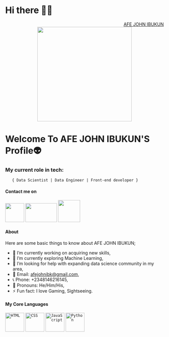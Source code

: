 <h1>Hi there 👋🏾</h1>
<div align="right" class="badge-base LI-profile-badge" data-locale="en_US" data-size="medium" data-theme="dark" data-type="VERTICAL" data-vanity="afe-john" data-version="v1"><a class="badge-base__link LI-simple-link" href="https://www.linkedin.com/in/afe-john/"> AFE JOHN IBUKUN </a></div>
<div id="header" align="center">
  <img src="https://media.giphy.com/media/jdPMeyv9rn0hZHh8n9/giphy.gif" width="300"/>
</div>
    
<h1>Welcome To AFE JOHN IBUKUN'S Profile👽</h1>


###   **My current role in tech:** </h2>
       { Data Scientist | Data Engineer | Front-end developer } 


#### Contact me on 
<a href="https://www.linkedin.com/in/afe-john/"><img src="https://cdn.freebiesupply.com/logos/large/2x/linkedin-icon-logo-png-transparent.png" width="60" /></a>
<a href="https://twitter.com/AfeJohn4"><img src="https://1000logos.net/wp-content/uploads/2021/04/Twitter-logo-768x432.png" height="60" width="100" /></a>
<a href="https://www.instagram.com/harfey_j/"><img src="https://upload.wikimedia.org/wikipedia/commons/thumb/9/95/Instagram_logo_2022.svg/330px-Instagram_logo_2022.svg.png" width="70" /></a>


#### About
Here are some basic things to know about AFE JOHN IBUKUN;

- 🔭 I’m currently working on acquiring new skills,
- 🌱 I’m currently exploring Machine Learning,
- 👯 I’m looking for help with expanding data science community in my area,
- 📧 Email: afejohnibk@gmail.com, 
- 📞 Phone: +2348146216145,
- 🙂 Pronouns: He/Him/His,
- ⚡ Fun fact: I love Gaming, Sightseeing.

#### My Core Languages
<code><img src="https://1.bp.blogspot.com/-NGHwBncyA68/UiMm_8b2ZUI/AAAAAAAAAnA/17OGXCKI4zE/s320/Logo+HTML5.JPG" width="60" height="60" title="HTML" /></code>
<code><img src="https://velog.velcdn.com/images/dojunggeun/post/ce6ae90b-21d8-47d9-b437-b86cd5ec5e53/css.png" width="60" height="60" title="CSS" /></code>
<code><img src="https://logos-download.com/wp-content/uploads/2019/01/JavaScript_Logo-700x700.png" width="60" title="JavaScript" /></code>
<code><img src="https://s3.dualstack.us-east-2.amazonaws.com/pythondotorg-assets/media/community/logos/python-logo-only.png" width="60" title="Python" /></code>

